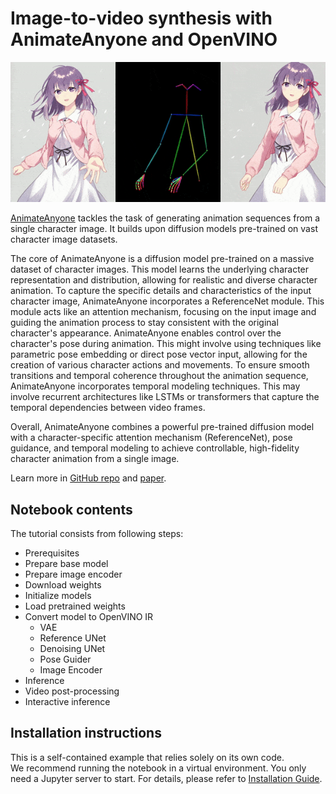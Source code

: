 # Image-to-video synthesis with AnimateAnyone and OpenVINO
![](./animate-anyone.gif)

[AnimateAnyone](https://arxiv.org/pdf/2311.17117.pdf) tackles the task of generating animation sequences from a single character image. It builds upon diffusion models pre-trained on vast character image datasets.

The core of AnimateAnyone is a diffusion model pre-trained on a massive dataset of character images. This model learns the underlying character representation and distribution, allowing for realistic and diverse character animation.
To capture the specific details and characteristics of the input character image, AnimateAnyone incorporates a ReferenceNet module. This module acts like an attention mechanism, focusing on the input image and guiding the animation process to stay consistent with the original character's appearance. AnimateAnyone enables control over the character's pose during animation. This might involve using techniques like parametric pose embedding or direct pose vector input, allowing for the creation of various character actions and movements. To ensure smooth transitions and temporal coherence throughout the animation sequence, AnimateAnyone incorporates temporal modeling techniques. This may involve recurrent architectures like LSTMs or transformers that capture the temporal dependencies between video frames.

Overall, AnimateAnyone combines a powerful pre-trained diffusion model with a character-specific attention mechanism (ReferenceNet), pose guidance, and temporal modeling to achieve controllable, high-fidelity character animation from a single image.

Learn more in [GitHub repo](https://github.com/MooreThreads/Moore-AnimateAnyone) and [paper](https://arxiv.org/pdf/2311.17117.pdf).

## Notebook contents
The tutorial consists from following steps:
- Prerequisites
- Prepare base model
- Prepare image encoder
- Download weights
- Initialize models
- Load pretrained weights
- Convert model to OpenVINO IR
    - VAE
    - Reference UNet
    - Denoising UNet
    - Pose Guider
    - Image Encoder
- Inference
- Video post-processing
- Interactive inference

## Installation instructions
This is a self-contained example that relies solely on its own code.</br>
We recommend running the notebook in a virtual environment. You only need a Jupyter server to start.
For details, please refer to [Installation Guide](../../README.md).